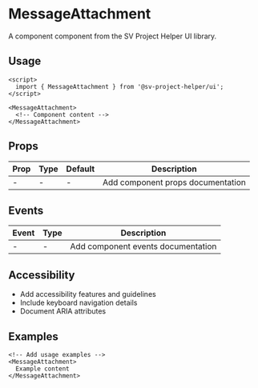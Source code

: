 # MessageAttachment

A component component from the SV Project Helper UI library.

## Usage

```svelte
<script>
  import { MessageAttachment } from '@sv-project-helper/ui';
</script>

<MessageAttachment>
  <!-- Component content -->
</MessageAttachment>
```

## Props

| Prop | Type | Default | Description |
|------|------|---------|-------------|
| - | - | - | Add component props documentation |

## Events

| Event | Type | Description |
|-------|------|-------------|
| - | - | Add component events documentation |

## Accessibility

- Add accessibility features and guidelines
- Include keyboard navigation details
- Document ARIA attributes

## Examples

```svelte
<!-- Add usage examples -->
<MessageAttachment>
  Example content
</MessageAttachment>
```